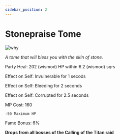 ```yaml
---
sidebar_position: 2
---
```


# Stonepraise Tome

![why](https://vwiki.valorserver.com/api/item/picture/stonepraise%20tome)

<i>A tome that will bless you with the skin of stone.</i>

Party Heal: 202 (wismod) HP within 6.2 (wismod) sqrs

Effect on Self: Invulnerable for 1 secods

Effect on Self: Bleeding for 2 seconds

Effect on Self: Corrupted for 2.5 seconds

MP Cost: 160 

    -50 Maximum HP

Fame Bonus: 6%

**Drops from all bosses of the Calling of the Titan raid**

